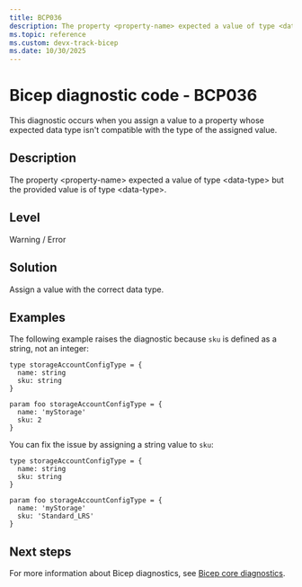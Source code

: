 ```yaml
---
title: BCP036
description: The property <property-name> expected a value of type <data-type> but the provided value is of type <data-type>.
ms.topic: reference
ms.custom: devx-track-bicep
ms.date: 10/30/2025
---
```


# Bicep diagnostic code - BCP036

This diagnostic occurs when you assign a value to a property whose expected data type isn't compatible with the type of the assigned value.

## Description

The property \<property-name> expected a value of type \<data-type> but the provided value is of type \<data-type>.

## Level

Warning / Error

## Solution

Assign a value with the correct data type.

## Examples

The following example raises the diagnostic because `sku` is defined as a string, not an integer:

```bicep
type storageAccountConfigType = {
  name: string
  sku: string
}

param foo storageAccountConfigType = {
  name: 'myStorage'
  sku: 2
}
```

You can fix the issue by assigning a string value to `sku`:

```bicep
type storageAccountConfigType = {
  name: string
  sku: string
}

param foo storageAccountConfigType = {
  name: 'myStorage'
  sku: 'Standard_LRS' 
}
```

## Next steps

For more information about Bicep diagnostics, see [Bicep core diagnostics](../bicep-core-diagnostics.md).
